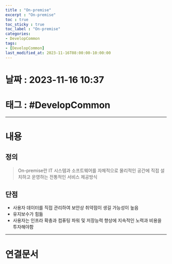 ```yaml
---
title : "On-premise"
excerpt : "On-premise"
toc : true
toc_sticky : true
toc_label : "On-premise"
categories:
- DevelopCommon
tags:
- [DevelopCommon]
last_modified_at: 2023-11-16T08:00:00-10:00:00
---
```


# 날짜 : 2023-11-16 10:37

# 태그 : #DevelopCommon
---

# 내용

## 정의
> On-premise란
>IT 시스템과 소프트웨어를 자체적으로 물리적인 공간에 직접 설치하고 운영하는 전통적인 서비스 제공방식

## 단점
- 사용자 데이터를 직접 관리하여 보안상 취약점이 생길 가능성이 높음
- 유지보수가 힘듦
- 사용자는 인프라 확충과 컴퓨팅 파워 및 저장능력 향상에 지속적인 노력과 비용을 투자해야함

---

# 연결문서
